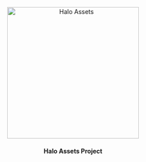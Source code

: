 <p align="center">
  <img src="https://user-images.githubusercontent.com/83773025/236247738-2b4d56f6-853e-474d-962f-f4376f8d71b5.png" alt="Halo Assets" width="300" />
</p>

<h4 align="center">
  Halo Assets Project
</h4>
